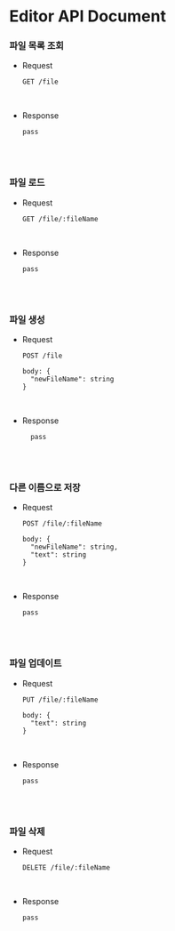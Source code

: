 # Editor API Document

### 파일 목록 조회

- Request

  ```
  GET /file
  ```

<br>

- Response
  ```
  pass
  ```

<br><br>

### 파일 로드

- Request

  ```
  GET /file/:fileName
  ```

<br>

- Response
  ```
  pass
  ```

<br><br>

### 파일 생성

- Request

  ```
  POST /file

  body: {
    "newFileName": string
  }

  ```

<br>

- Response
  ```
    pass
  ```

<br><br>

### 다른 이름으로 저장

- Request

  ```
  POST /file/:fileName

  body: {
    "newFileName": string,
    "text": string
  }
  ```

<br>

- Response

  ```
  pass
  ```

<br><br>

### 파일 업데이트

- Request

  ```
  PUT /file/:fileName

  body: {
    "text": string
  }
  ```

<br>

- Response
  ```
  pass
  ```

<br><br>

### 파일 삭제

- Request

  ```
  DELETE /file/:fileName
  ```

<br>

- Response

  ```
  pass
  ```

<!-- <br><br>

| 동작               | Method | Path                 | Body                                           | Content-Type |
| ------------------ | ------ | -------------------- | ---------------------------------------------- | ------------ |
| 파일목록 조회      | GET    | /file           | -                                              | -            |
| 파일 조회          | GET    | /file/:filename | -                                              | -            |
| 파일 생성          | POST   | /file           | { "fileName": 파일명 }                         | json         |
| 다른 이름으로 저장 | PUT    | /file/:filename | { "newFileName": 새로운 파일명, "text": 내용 } | - json       |
| 파일 수정          | PUT    | /file/:fileName | { "text" : 내용 }                              | json         |
| 파일 삭제          | DELETE | /file/:fileName | -                                              | -            | -->
